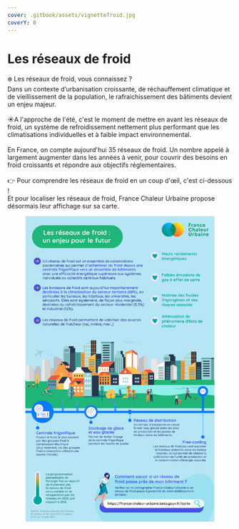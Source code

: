 ```yaml
---
cover: .gitbook/assets/vignettefroid.jpg
coverY: 0
---
```


# Les réseaux de froid

❄️ Les réseaux de froid, vous connaissez ?\
Dans un contexte d’urbanisation croissante, de réchauffement climatique et de vieillissement de la population, le rafraichissement des bâtiments devient un enjeu majeur.\
\
☀️A l'approche de l'été, c'est le moment de mettre en avant les réseaux de froid, un système de refroidissement nettement plus performant que les climatisations individuelles et à faible impact environnemental.\
\
En France, on compte aujourd'hui 35 réseaux de froid. Un nombre appelé à largement augmenter dans les années à venir, pour couvrir des besoins en froid croissants et répondre aux objectifs réglementaires.\
\
👉 Pour comprendre les réseaux de froid en un coup d'œil, c'est ci-dessous !\
Et pour localiser les réseaux de froid, France Chaleur Urbaine propose désormais leur affichage sur sa carte.

<figure><img src=".gitbook/assets/froid.jpg" alt=""><figcaption></figcaption></figure>
